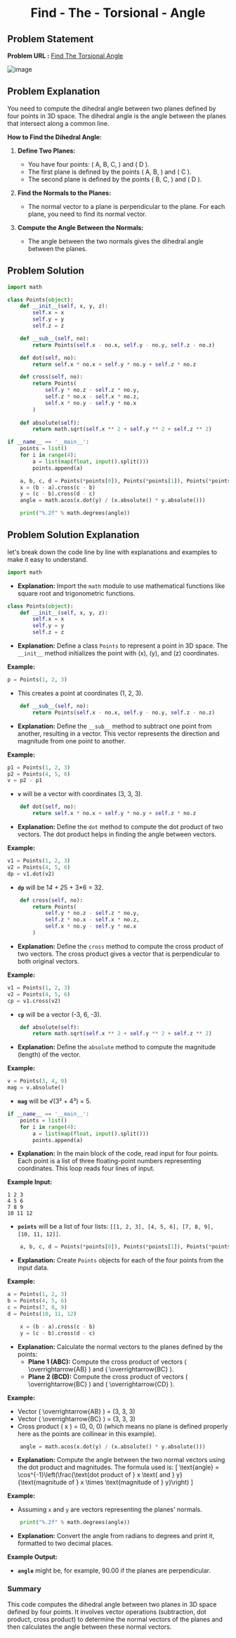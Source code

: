 <h1 align='center'>Find - The - Torsional - Angle</h1>

## Problem Statement

**Problem URL :** [Find The Torsional Angle](https://www.hackerrank.com/challenges/class-2-find-the-torsional-angle/problem?isFullScreen=true)

![image](https://github.com/user-attachments/assets/9112c7f7-83e2-496d-8607-8b5992d83e7f)


## Problem Explanation

You need to compute the dihedral angle between two planes defined by four points in 3D space. The dihedral angle is the angle between the planes that intersect along a common line.

**How to Find the Dihedral Angle:**
1. **Define Two Planes:**
   - You have four points: \( A, B, C, \) and \( D \).
   - The first plane is defined by the points \( A, B, \) and \( C \).
   - The second plane is defined by the points \( B, C, \) and \( D \).

2. **Find the Normals to the Planes:**
   - The normal vector to a plane is perpendicular to the plane. For each plane, you need to find its normal vector.

3. **Compute the Angle Between the Normals:**
   - The angle between the two normals gives the dihedral angle between the planes.

## Problem Solution
```py
import math

class Points(object):
    def __init__(self, x, y, z):
        self.x = x
        self.y = y
        self.z = z

    def __sub__(self, no):
        return Points(self.x - no.x, self.y - no.y, self.z - no.z)

    def dot(self, no):
        return self.x * no.x + self.y * no.y + self.z * no.z

    def cross(self, no):
        return Points(
            self.y * no.z - self.z * no.y,
            self.z * no.x - self.x * no.z,
            self.x * no.y - self.y * no.x
        )
        
    def absolute(self):
        return math.sqrt(self.x ** 2 + self.y ** 2 + self.z ** 2)

if __name__ == '__main__':
    points = list()
    for i in range(4):
        a = list(map(float, input().split()))
        points.append(a)

    a, b, c, d = Points(*points[0]), Points(*points[1]), Points(*points[2]), Points(*points[3])
    x = (b - a).cross(c - b)
    y = (c - b).cross(d - c)
    angle = math.acos(x.dot(y) / (x.absolute() * y.absolute()))

    print("%.2f" % math.degrees(angle))
```

## Problem Solution Explanation

let's break down the code line by line with explanations and examples to make it easy to understand.

```python
import math
```

- **Explanation:** Import the `math` module to use mathematical functions like square root and trigonometric functions.

```python
class Points(object):
    def __init__(self, x, y, z):
        self.x = x
        self.y = y
        self.z = z
```

- **Explanation:** Define a class `Points` to represent a point in 3D space. The `__init__` method initializes the point with \(x\), \(y\), and \(z\) coordinates.

**Example:**
```python
p = Points(1, 2, 3)
```
- This creates a point at coordinates (1, 2, 3).

```python
    def __sub__(self, no):
        return Points(self.x - no.x, self.y - no.y, self.z - no.z)
```

- **Explanation:** Define the `__sub__` method to subtract one point from another, resulting in a vector. This vector represents the direction and magnitude from one point to another.

**Example:**
```python
p1 = Points(1, 2, 3)
p2 = Points(4, 5, 6)
v = p2 - p1
```
- **`v`** will be a vector with coordinates (3, 3, 3).

```python
    def dot(self, no):
        return self.x * no.x + self.y * no.y + self.z * no.z
```

- **Explanation:** Define the `dot` method to compute the dot product of two vectors. The dot product helps in finding the angle between vectors.

**Example:**
```python
v1 = Points(1, 2, 3)
v2 = Points(4, 5, 6)
dp = v1.dot(v2)
```
- **`dp`** will be 1*4 + 2*5 + 3*6 = 32.

```python
    def cross(self, no):
        return Points(
            self.y * no.z - self.z * no.y,
            self.z * no.x - self.x * no.z,
            self.x * no.y - self.y * no.x
        )
```

- **Explanation:** Define the `cross` method to compute the cross product of two vectors. The cross product gives a vector that is perpendicular to both original vectors.

**Example:**
```python
v1 = Points(1, 2, 3)
v2 = Points(4, 5, 6)
cp = v1.cross(v2)
```
- **`cp`** will be a vector (-3, 6, -3).

```python
    def absolute(self):
        return math.sqrt(self.x ** 2 + self.y ** 2 + self.z ** 2)
```

- **Explanation:** Define the `absolute` method to compute the magnitude (length) of the vector.

**Example:**
```python
v = Points(3, 4, 0)
mag = v.absolute()
```
- **`mag`** will be √(3² + 4²) = 5.

```python
if __name__ == '__main__':
    points = list()
    for i in range(4):
        a = list(map(float, input().split()))
        points.append(a)
```

- **Explanation:** In the main block of the code, read input for four points. Each point is a list of three floating-point numbers representing coordinates. This loop reads four lines of input.

**Example Input:**
```
1 2 3
4 5 6
7 8 9
10 11 12
```
- **`points`** will be a list of four lists: `[[1, 2, 3], [4, 5, 6], [7, 8, 9], [10, 11, 12]]`.

```python
    a, b, c, d = Points(*points[0]), Points(*points[1]), Points(*points[2]), Points(*points[3])
```

- **Explanation:** Create `Points` objects for each of the four points from the input data.

**Example:**
```python
a = Points(1, 2, 3)
b = Points(4, 5, 6)
c = Points(7, 8, 9)
d = Points(10, 11, 12)
```

```python
    x = (b - a).cross(c - b)
    y = (c - b).cross(d - c)
```

- **Explanation:** Calculate the normal vectors to the planes defined by the points:
  - **Plane 1 (ABC):** Compute the cross product of vectors \( \overrightarrow{AB} \) and \( \overrightarrow{BC} \).
  - **Plane 2 (BCD):** Compute the cross product of vectors \( \overrightarrow{BC} \) and \( \overrightarrow{CD} \).

**Example:**
- Vector \( \overrightarrow{AB} \) = (3, 3, 3)
- Vector \( \overrightarrow{BC} \) = (3, 3, 3)
- Cross product \( x \) = (0, 0, 0) (which means no plane is defined properly here as the points are collinear in this example).

```python
    angle = math.acos(x.dot(y) / (x.absolute() * y.absolute()))
```

- **Explanation:** Compute the angle between the two normal vectors using the dot product and magnitudes. The formula used is:
  \[
  \text{angle} = \cos^{-1}\left(\frac{\text{dot product of } x \text{ and } y}{\text{magnitude of } x \times \text{magnitude of } y}\right)
  \]

**Example:**
- Assuming `x` and `y` are vectors representing the planes' normals.

```python
    print("%.2f" % math.degrees(angle))
```

- **Explanation:** Convert the angle from radians to degrees and print it, formatted to two decimal places.

**Example Output:**
- **`angle`** might be, for example, 90.00 if the planes are perpendicular.

### Summary

This code computes the dihedral angle between two planes in 3D space defined by four points. It involves vector operations (subtraction, dot product, cross product) to determine the normal vectors of the planes and then calculates the angle between these normal vectors.


